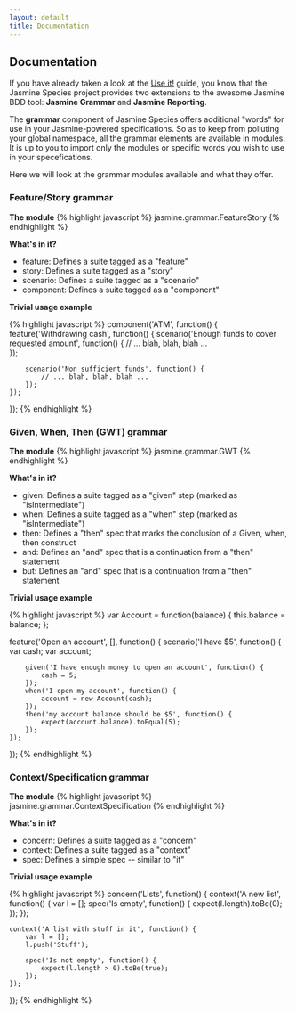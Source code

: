 ```yaml
---
layout: default
title: Documentation
---
```


## Documentation

If you have already taken a look at the [Use it!](use-it.html) guide, you know 
that the Jasmine Species project provides two extensions to the awesome Jasmine 
BDD tool: **Jasmine Grammar** and **Jasmine Reporting**. 

The **grammar** component of Jasmine Species offers additional "words" 
for use in your Jasmine-powered specifications. So as to keep from polluting 
your global namespace, all the grammar elements are available in modules. 
It is up to you to import only the modules or specific words you wish to use in 
your specefications. 

Here we will look at the grammar modules available and what they offer.


### Feature/Story grammar

**The module**
{% highlight javascript %}
jasmine.grammar.FeatureStory
{% endhighlight %}

**What's in it?**

* feature: Defines a suite tagged as a "feature"
* story: Defines a suite tagged as a "story"
* scenario: Defines a suite tagged as a "scenario"
* component: Defines a suite tagged as a "component"

**Trivial usage example**

{% highlight javascript %}
component('ATM', function() {
    feature('Withdrawing cash', function() {
        scenario('Enough funds to cover requested amount', function() {
            // ... blah, blah, blah ...    
        });
        
        scenario('Non sufficient funds', function() {
            // ... blah, blah, blah ...    
        });
    });
});
{% endhighlight %}


### Given, When, Then (GWT) grammar

**The module**
{% highlight javascript %}
jasmine.grammar.GWT
{% endhighlight %}

**What's in it?**

* given: Defines a suite tagged as a "given" step (marked as "isIntermediate")
* when: Defines a suite tagged as a "when" step (marked as "isIntermediate")
* then: Defines a "then" spec that marks the conclusion of a Given, when, then construct
* and: Defines an "and" spec that is a continuation from a "then" statement
* but: Defines an "and" spec that is a continuation from a "then" statement

**Trivial usage example**

{% highlight javascript %}
var Account = function(balance) {
    this.balance = balance;
};

feature('Open an account', [], function() {
    scenario('I have $5', function() {
        var cash; 
        var account;
        
        given('I have enough money to open an account', function() {
            cash = 5;
        });
        when('I open my account', function() {
            account = new Account(cash);
        });
        then('my account balance should be $5', function() {
            expect(account.balance).toEqual(5);
        });
    });
});
{% endhighlight %}


### Context/Specification grammar

**The module**
{% highlight javascript %}
jasmine.grammar.ContextSpecification
{% endhighlight %}

**What's in it?**

* concern: Defines a suite tagged as a "concern"
* context: Defines a suite tagged as a "context"
* spec: Defines a simple spec -- similar to "it"

**Trivial usage example**

{% highlight javascript %}
concern('Lists', function() {
    context('A new list', function() {
        var l = [];
        spec('Is empty', function() {
            expect(l.length).toBe(0);
        });
    });
    
    context('A list with stuff in it', function() {
        var l = [];
        l.push('Stuff');
        
        spec('Is not empty', function() {
            expect(l.length > 0).toBe(true);
        });
    });
});
{% endhighlight %}